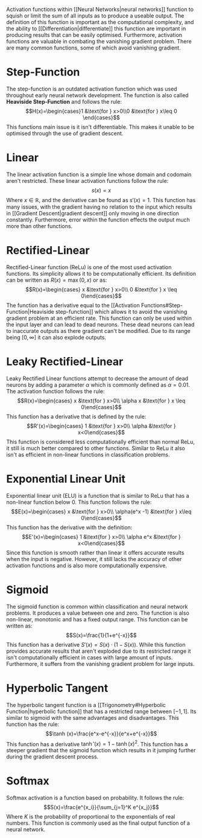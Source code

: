 Activation functions within [[Neural Networks|neural networks]] function to squish or limit the sum of all inputs as to produce a useable output. The definition of this function is important as the computational complexity, and the ability to [[Differentiation|differentiate]] this function are important in producing results that can be easily optimised. Furthermore, activation functions are valuable in combating the vanishing gradient problem. There are many common functions, some of which avoid vanishing gradient.

# Step-Function
The step-function is an outdated activation function which was used throughout early neural network development. The function is also called **Heaviside Step-Function** and follows the rule:
$$H(x)=\begin{cases}1 &\text{for } x>0\\0 &\text{for } x\leq 0 \end{cases}$$
This functions main issue is it isn't differentiable. This makes it unable to be optimised through the use of gradient descent.

# Linear
The linear activation function is a simple line whose domain and codomain aren't restricted. These linear activation functions follow the rule:
$$s(x)=x$$
Where $x \in \mathbb{R}$, and the derivative can be found as $s'(x)=1$. This function has many issues, with the gradient having no relation to the input which results in [[Gradient Descent|gradient descent]] only moving in one direction constantly. Furthermore, error within the function effects the output much more than other functions.

# Rectified-Linear
Rectified-Linear function (ReLu) is one of the most used activation functions. Its simplicity allows it to be computationally efficient. Its definition can be written as $R(x)=\max(0,x)$ or as:
$$R(x)=\begin{cases} x &\text{for } x>0\\ 0 &\text{for } x \leq 0\end{cases}$$
The function has a derivative equal to the [[Activation Functions#Step-Function|Heaviside step-function]] which allows it to avoid the vanishing gradient problem at an efficient rate. This function can only be used within the input layer and can lead to dead neurons. These dead neurons can lead to inaccurate outputs as there gradient can't be modified. Due to its range being $[0,\infty]$ it can also explode outputs.

# Leaky Rectified-Linear
Leaky Rectified Linear functions attempt to decrease the amount of dead neurons by adding a parameter $\alpha$ which is commonly defined as $\alpha=0.01$. The activation function follows the rule:
$$R(x)=\begin{cases} x &\text{for } x>0\\ \alpha x &\text{for } x \leq 0\end{cases}$$
This function has a derivative that is defined by the rule:
$$R'(x)=\begin{cases} 1 &\text{for } x>0\\ \alpha &\text{for } x<0\end{cases}$$
This function is considered less computationally efficient than normal ReLu, it still is much better compared to other functions. Similar to ReLu it also isn't as efficient in non-linear functions in classification problems.

# Exponential Linear Unit
Exponential linear unit (ELU) is a function that is similar to ReLu that has a non-linear function below 0. This function follows the rule:
$$E(x)=\begin{cases} x &\text{for } x>0\\ \alpha(e^x -1) &\text{for } x\leq 0\end{cases}$$
This function has the derivative with the definition:
$$E'(x)=\begin{cases} 1 &\text{for } x>0\\ \alpha e^x &\text{for } x<0\end{cases}$$
Since this function is smooth rather than linear it offers accurate results when the input is negative. However, it still lacks the accuracy of other activation functions and is also more computationally expensive.

# Sigmoid
The sigmoid function is common within classification and neural network problems. It produces a value between one and zero. The function is also non-linear, monotonic and has a fixed output range. This function can be written as:
$$S(x)=\frac{1}{1+e^{-x}}$$
This function has a derivative $S'(x)=S(x)\cdot(1-S(x))$. While this function provides accurate results that aren't exploded due to its restricted range it isn't computationally efficient in cases with large amount of inputs. Furthermore, it suffers from the vanishing gradient problem for large inputs.

# Hyperbolic Tangent
The hyperbolic tangent function is a [[Trigonometry#Hyperbolic Function|hyperbolic function]] that has a restricted range between $[-1,1]$. Its similar to sigmoid with the same advantages and disadvantages. This function has the rule:
$$\tanh (x)=\frac{e^x-e^{-x}}{e^x+e^{-x}}$$
This function has a derivative $\tanh' (x) = 1-\tanh(x)^2$. This function has a steeper gradient that the sigmoid function which results in it jumping further during the gradient descent process.

# Softmax
Softmax activation is a function based on probability. It follows the rule:
$$S(x)=\frac{e^{x_i}}{\sum_{j=1}^K e^{x_j}}$$
Where $K$ is the probability of proportional to the exponentials of real numbers. This function is commonly used as the final output function of a neural network.